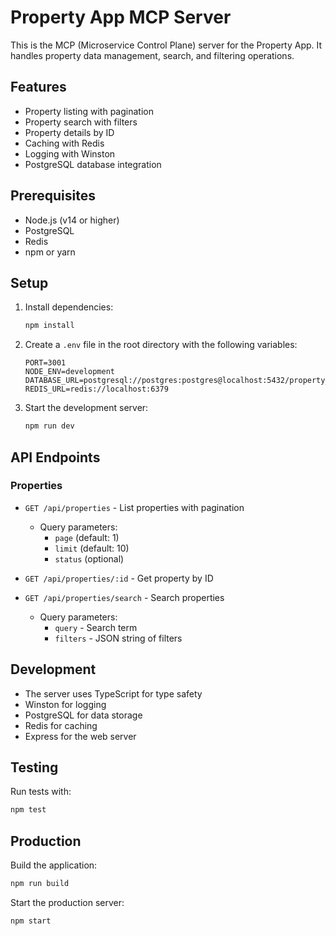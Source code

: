 # Property App MCP Server

This is the MCP (Microservice Control Plane) server for the Property App. It handles property data management, search, and filtering operations.

## Features

- Property listing with pagination
- Property search with filters
- Property details by ID
- Caching with Redis
- Logging with Winston
- PostgreSQL database integration

## Prerequisites

- Node.js (v14 or higher)
- PostgreSQL
- Redis
- npm or yarn

## Setup

1. Install dependencies:
   ```bash
   npm install
   ```

2. Create a `.env` file in the root directory with the following variables:
   ```
   PORT=3001
   NODE_ENV=development
   DATABASE_URL=postgresql://postgres:postgres@localhost:5432/property_app
   REDIS_URL=redis://localhost:6379
   ```

3. Start the development server:
   ```bash
   npm run dev
   ```

## API Endpoints

### Properties

- `GET /api/properties` - List properties with pagination
  - Query parameters:
    - `page` (default: 1)
    - `limit` (default: 10)
    - `status` (optional)

- `GET /api/properties/:id` - Get property by ID

- `GET /api/properties/search` - Search properties
  - Query parameters:
    - `query` - Search term
    - `filters` - JSON string of filters

## Development

- The server uses TypeScript for type safety
- Winston for logging
- PostgreSQL for data storage
- Redis for caching
- Express for the web server

## Testing

Run tests with:
```bash
npm test
```

## Production

Build the application:
```bash
npm run build
```

Start the production server:
```bash
npm start
``` 